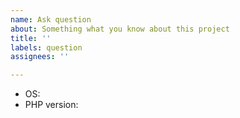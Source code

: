 ```yaml
---
name: Ask question
about: Something what you know about this project
title: ''
labels: question
assignees: ''

---
```


- OS:
- PHP version: 

<!-- Your content -->
